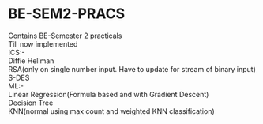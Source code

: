 # BE-SEM2-PRACS

Contains BE-Semester 2 practicals  
Till now implemented  
ICS:-  
Diffie Hellman  
RSA(only on single number input. Have to update for stream of binary input)  
S-DES      
ML:-  
Linear Regression(Formula based and with Gradient Descent)  
Decision Tree  
KNN(normal using max count and weighted KNN classification)

